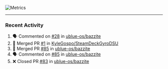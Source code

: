 ![Metrics](https://metrics.lecoq.io/KyleGospo?template=classic&base=header%2C%20activity%2C%20community%2C%20repositories%2C%20metadata&base.indepth=false&base.hireable=false&base.skip=false&config.timezone=America%2FLos_Angeles)

---
### Recent Activity
<!--START_SECTION:activity-->
1. 🗣 Commented on [#28](https://github.com/ublue-os/bazzite/pull/28#issuecomment-1656770666) in [ublue-os/bazzite](https://github.com/ublue-os/bazzite)
2. 🎉 Merged PR [#1](https://github.com/KyleGospo/SteamDeckGyroDSU/pull/1) in [KyleGospo/SteamDeckGyroDSU](https://github.com/KyleGospo/SteamDeckGyroDSU)
3. 🎉 Merged PR [#85](https://github.com/ublue-os/bazzite/pull/85) in [ublue-os/bazzite](https://github.com/ublue-os/bazzite)
4. 🗣 Commented on [#85](https://github.com/ublue-os/bazzite/pull/85#issuecomment-1655865650) in [ublue-os/bazzite](https://github.com/ublue-os/bazzite)
5. ❌ Closed PR [#83](https://github.com/ublue-os/bazzite/pull/83) in [ublue-os/bazzite](https://github.com/ublue-os/bazzite)
<!--END_SECTION:activity-->
